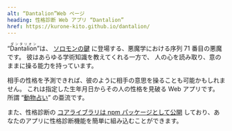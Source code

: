 ```yaml
---
alt: “Dantalion”Web ページ
heading: 性格診断 Web アプリ “Dantalion”
href: https://kurone-kito.github.io/dantalion/
---
```


<!-- markdownlint-disable MD033 MD041 -->

“<ruby>Dantalion<rp>(</rp><rt>ダンタリオン</rt><rp>)</rp></ruby>”は、
[ソロモンの鍵](https://ja.wikipedia.org/wiki/%E3%82%BD%E3%83%AD%E3%83%A2%E3%83%B3%E3%81%AE%E9%8D%B5)
に登場する、悪魔学における序列 71 番目の悪魔です。
彼はあらゆる学術知識を教えてくれる一方で、
人の心を読み取り、意のままに操る能力を持っています。

相手の性格を予測できれば、彼のように相手の意思を操ることも可能かもしれません。
これは指定した生年月日からその人の性格を見破る Web アプリです。
所謂
“[動物占い](https://ja.wikipedia.org/wiki/%E5%8B%95%E7%89%A9%E5%8D%A0%E3%81%84)”
の亜流です。

また、性格診断の
[コアライブラリは npm パッケージとして公開](https://www.npmjs.com/package/@kurone-kito/dantalion-core)
しており、あなたのアプリに性格診断機能を簡単に組み込むことができます。
